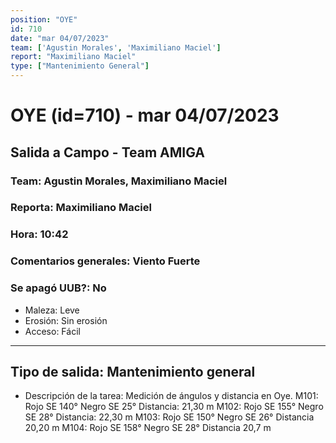 ```yaml
---
position: "OYE"
id: 710
date: "mar 04/07/2023"
team: ['Agustin Morales', 'Maximiliano Maciel']
report: "Maximiliano Maciel"
type: ["Mantenimiento General"]
---
```


# OYE (id=710) - mar 04/07/2023
## Salida a Campo - Team AMIGA
### Team: Agustin Morales, Maximiliano Maciel
### Reporta: Maximiliano Maciel
### Hora: 10:42
### Comentarios generales: Viento Fuerte
### Se apagó UUB?: No 
- Maleza: Leve
- Erosión: Sin erosión
- Acceso: Fácil
---------
## Tipo de salida: Mantenimiento general
   - Descripción de la tarea: Medición de ángulos y distancia en Oye.
M101: Rojo SE  140°     Negro SE 25°      Distancia: 21,30 m
M102: Rojo SE 155°      Negro SE 28°      Distancia: 22,30 m
M103: Rojo SE 150°      Negro SE 26°      Distancia 20,20 m
M104: Rojo SE 158°      Negro SE 28°      Distancia 20,7 m

